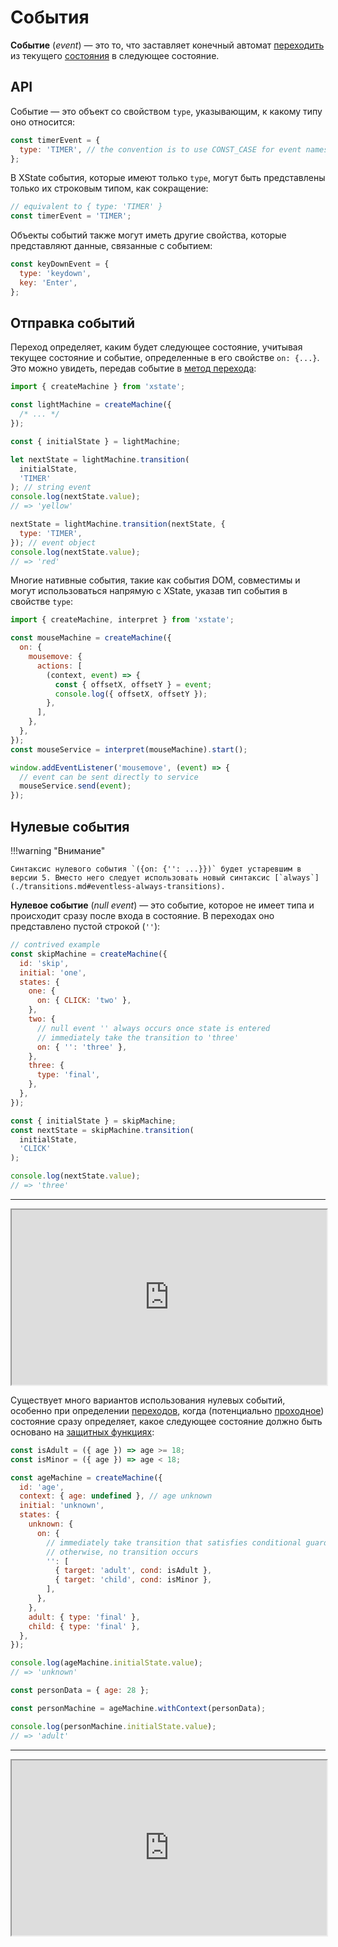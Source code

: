 # События

**Событие** (_event_) — это то, что заставляет конечный автомат [переходить](./transitions.md) из текущего [состояния](./states.md) в следующее состояние.

## API

Событие — это объект со свойством `type`, указывающим, к какому типу оно относится:

```js
const timerEvent = {
  type: 'TIMER', // the convention is to use CONST_CASE for event names
};
```

В XState события, которые имеют только `type`, могут быть представлены только их строковым типом, как сокращение:

```js
// equivalent to { type: 'TIMER' }
const timerEvent = 'TIMER';
```

Объекты событий также могут иметь другие свойства, которые представляют данные, связанные с событием:

```js
const keyDownEvent = {
  type: 'keydown',
  key: 'Enter',
};
```

## Отправка событий

Переход определяет, каким будет следующее состояние, учитывая текущее состояние и событие, определенные в его свойстве `on: {...}`. Это можно увидеть, передав событие в [метод перехода](./transitions.md#machine-transition-method):

```js
import { createMachine } from 'xstate';

const lightMachine = createMachine({
  /* ... */
});

const { initialState } = lightMachine;

let nextState = lightMachine.transition(
  initialState,
  'TIMER'
); // string event
console.log(nextState.value);
// => 'yellow'

nextState = lightMachine.transition(nextState, {
  type: 'TIMER',
}); // event object
console.log(nextState.value);
// => 'red'
```

Многие нативные события, такие как события DOM, совместимы и могут использоваться напрямую с XState, указав тип события в свойстве `type`:

```js
import { createMachine, interpret } from 'xstate';

const mouseMachine = createMachine({
  on: {
    mousemove: {
      actions: [
        (context, event) => {
          const { offsetX, offsetY } = event;
          console.log({ offsetX, offsetY });
        },
      ],
    },
  },
});
const mouseService = interpret(mouseMachine).start();

window.addEventListener('mousemove', (event) => {
  // event can be sent directly to service
  mouseService.send(event);
});
```

## Нулевые события

!!!warning "Внимание"

    Синтаксис нулевого события `({on: {'': ...}})` будет устаревшим в версии 5. Вместо него следует использовать новый синтаксис [`always`](./transitions.md#eventless-always-transitions).

**Нулевое событие** (_null event_) — это событие, которое не имеет типа и происходит сразу после входа в состояние. В переходах оно представлено пустой строкой (`''`):

```js
// contrived example
const skipMachine = createMachine({
  id: 'skip',
  initial: 'one',
  states: {
    one: {
      on: { CLICK: 'two' },
    },
    two: {
      // null event '' always occurs once state is entered
      // immediately take the transition to 'three'
      on: { '': 'three' },
    },
    three: {
      type: 'final',
    },
  },
});

const { initialState } = skipMachine;
const nextState = skipMachine.transition(
  initialState,
  'CLICK'
);

console.log(nextState.value);
// => 'three'
```

---

<iframe src="https://stately.ai/viz/embed?gist=f8b1c6470371b13eb2838b84194ca428" width="100%" height="280"></iframe>

Существует много вариантов использования нулевых событий, особенно при определении [переходов](./transitions.md#transient-transitions), когда (потенциально [проходное](./statenodes.md#transient-state-nodes)) состояние сразу определяет, какое следующее состояние должно быть основано на [защитных функциях](./guards.md):

```js
const isAdult = ({ age }) => age >= 18;
const isMinor = ({ age }) => age < 18;

const ageMachine = createMachine({
  id: 'age',
  context: { age: undefined }, // age unknown
  initial: 'unknown',
  states: {
    unknown: {
      on: {
        // immediately take transition that satisfies conditional guard.
        // otherwise, no transition occurs
        '': [
          { target: 'adult', cond: isAdult },
          { target: 'child', cond: isMinor },
        ],
      },
    },
    adult: { type: 'final' },
    child: { type: 'final' },
  },
});

console.log(ageMachine.initialState.value);
// => 'unknown'

const personData = { age: 28 };

const personMachine = ageMachine.withContext(personData);

console.log(personMachine.initialState.value);
// => 'adult'
```

---

<iframe src="https://stately.ai/viz/embed?gist=2f9f2f4bd5dcd5ff262c7f2a7e9199aa" width="100%" height="280"></iframe>
